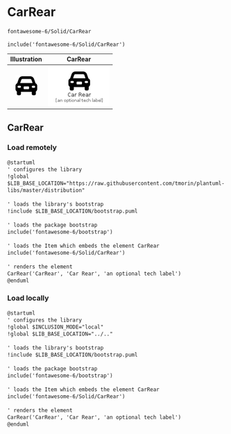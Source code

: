 # CarRear


```text
fontawesome-6/Solid/CarRear
```

```text
include('fontawesome-6/Solid/CarRear')
```



| Illustration | CarRear |
| :---: | :---: |
| ![illustration for Illustration](../../fontawesome-6/Solid/CarRear.png) | ![illustration for CarRear](../../fontawesome-6/Solid/CarRear.Local.png) |




## CarRear

### Load remotely
```plantuml
@startuml
' configures the library
!global $LIB_BASE_LOCATION="https://raw.githubusercontent.com/tmorin/plantuml-libs/master/distribution"

' loads the library's bootstrap
!include $LIB_BASE_LOCATION/bootstrap.puml

' loads the package bootstrap
include('fontawesome-6/bootstrap')

' loads the Item which embeds the element CarRear
include('fontawesome-6/Solid/CarRear')

' renders the element
CarRear('CarRear', 'Car Rear', 'an optional tech label')
@enduml
```

### Load locally
```plantuml
@startuml
' configures the library
!global $INCLUSION_MODE="local"
!global $LIB_BASE_LOCATION="../.."

' loads the library's bootstrap
!include $LIB_BASE_LOCATION/bootstrap.puml

' loads the package bootstrap
include('fontawesome-6/bootstrap')

' loads the Item which embeds the element CarRear
include('fontawesome-6/Solid/CarRear')

' renders the element
CarRear('CarRear', 'Car Rear', 'an optional tech label')
@enduml
```

